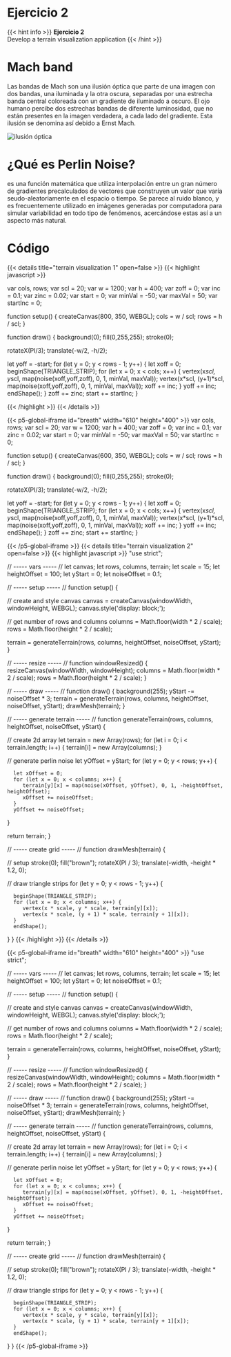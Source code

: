 # Ejercicio 2

{{< hint info >}}
**Ejercicio 2**  
Develop a terrain visualization application
{{< /hint >}}
# Mach band

Las bandas de Mach son una ilusión óptica que parte de una imagen con dos bandas, una iluminada y la otra oscura, separadas por una estrecha banda central coloreada con un gradiente de iluminado a oscuro. El ojo humano percibe dos estrechas bandas de diferente luminosidad, que no están presentes en la imagen verdadera, a cada lado del gradiente. Esta ilusión se denomina así debido a Ernst Mach.


![ilusión óptica](https://upload.wikimedia.org/wikipedia/commons/e/e8/Mach_bands_-_animation.gif "Animación que muestra que tan pronto como se ponen en contacto bandas de tonos ligeramente diferentes de gris, aparece un contraste que exagera los bordes de las bandas")


# ¿Qué es Perlin Noise?

es una función matemática que utiliza interpolación entre un gran número de gradientes precalculados de vectores que construyen un valor que varía seudo-aleatoriamente en el espacio o tiempo. Se parece al ruido blanco, y es frecuentemente utilizado en imágenes generadas por computadora para simular variabilidad en todo tipo de fenómenos, acercándose estas así a un aspecto más natural.




# Código

{{< details title="terrain visualization 1" open=false >}}
{{< highlight javascript >}}

var cols, rows;
var scl = 20;
var w = 1200;
var h = 400;
var zoff = 0;
var inc = 0.1;
var zinc = 0.02;
var start = 0;
var minVal = -50;
var maxVal = 50;
var startInc = 0;

function setup() {
  createCanvas(800, 350, WEBGL);
  cols = w / scl;
  rows = h / scl;
}

function draw() {
  background(0);
  fill(0,255,255);
  stroke(0);
 
  
  rotateX(PI/3);
  translate(-w/2, -h/2);
  
  let yoff = -start;
  for (let y = 0; y < rows - 1; y++) {
    let xoff = 0;
    beginShape(TRIANGLE_STRIP);
    for (let x = 0; x < cols; x++) {
      vertex(x*scl, y*scl, map(noise(xoff,yoff,zoff), 0, 1, minVal, maxVal));
      vertex(x*scl, (y+1)*scl, map(noise(xoff,yoff,zoff), 0, 1, minVal, maxVal));
      xoff += inc;
    }
    yoff += inc;
    endShape();
  }
  zoff += zinc;
  start += startInc;
}

{{< /highlight >}}
{{< /details >}}


{{< p5-global-iframe id="breath" width="610" height="400" >}}
var cols, rows;
var scl = 20;
var w = 1200;
var h = 400;
var zoff = 0;
var inc = 0.1;
var zinc = 0.02;
var start = 0;
var minVal = -50;
var maxVal = 50;
var startInc = 0;

function setup() {
  createCanvas(600, 350, WEBGL);
  cols = w / scl;
  rows = h / scl;
}

function draw() {
  background(0);
  fill(0,255,255);
  stroke(0);
 
  
  rotateX(PI/3);
  translate(-w/2, -h/2);
  
  let yoff = -start;
  for (let y = 0; y < rows - 1; y++) {
    let xoff = 0;
    beginShape(TRIANGLE_STRIP);
    for (let x = 0; x < cols; x++) {
      vertex(x*scl, y*scl, map(noise(xoff,yoff,zoff), 0, 1, minVal, maxVal));
      vertex(x*scl, (y+1)*scl, map(noise(xoff,yoff,zoff), 0, 1, minVal, maxVal));
      xoff += inc;
    }
    yoff += inc;
    endShape();
  }
  zoff += zinc;
  start += startInc;
}



{{< /p5-global-iframe >}}
{{< details title="terrain visualization 2" open=false >}}
{{< highlight javascript >}}
"use strict";

// ----- vars ----- //
let canvas;
let rows, columns, terrain;
let scale = 15;
let heightOffset = 100;
let yStart = 0;
let noiseOffset = 0.1;


// ----- setup ----- //
function setup() {

   // create and style canvas 
   canvas = createCanvas(windowWidth, windowHeight, WEBGL);
   canvas.style('display: block;');

   // get number of rows and columns 
   columns = Math.floor(width * 2 / scale);
   rows = Math.floor(height * 2 / scale);

   terrain = generateTerrain(rows, columns, heightOffset, noiseOffset, yStart);
}

// ----- resize ----- // 
function windowResized() {
   resizeCanvas(windowWidth, windowHeight);
   columns = Math.floor(width * 2 / scale);
   rows = Math.floor(height * 2 / scale);
}

// ----- draw ----- // 
function draw() {
   background(255);
   yStart -= noiseOffset * 3;
   terrain = generateTerrain(rows, columns, heightOffset, noiseOffset, yStart);
   drawMesh(terrain);
}

// ----- generate terrain ----- // 
function generateTerrain(rows, columns, heightOffset, noiseOffset, yStart) {

   // create 2d array
   let terrain = new Array(rows);
   for (let i = 0; i < terrain.length; i++) {
      terrain[i] = new Array(columns);
   }

   // generate perlin noise
   let yOffset = yStart;
   for (let y = 0; y < rows; y++) {

      let xOffset = 0;
      for (let x = 0; x < columns; x++) {
         terrain[y][x] = map(noise(xOffset, yOffset), 0, 1, -heightOffset, heightOffset);
         xOffset += noiseOffset;
      }
      yOffset += noiseOffset;
   }

   return terrain;
}

// ----- create grid ----- // 
function drawMesh(terrain) {

   // setup
   stroke(0);
   fill("brown");
   rotateX(PI / 3);
   translate(-width, -height * 1.2, 0);

   // draw triangle strips
   for (let y = 0; y < rows - 1; y++) {

      beginShape(TRIANGLE_STRIP);
      for (let x = 0; x < columns; x++) {
         vertex(x * scale, y * scale, terrain[y][x]);
         vertex(x * scale, (y + 1) * scale, terrain[y + 1][x]);
      }
      endShape();
   }
}
{{< /highlight >}}
{{< /details >}}

{{< p5-global-iframe id="breath" width="610" height="400" >}}
"use strict";

// ----- vars ----- //
let canvas;
let rows, columns, terrain;
let scale = 15;
let heightOffset = 100;
let yStart = 0;
let noiseOffset = 0.1;


// ----- setup ----- //
function setup() {

   // create and style canvas 
   canvas = createCanvas(windowWidth, windowHeight, WEBGL);
   canvas.style('display: block;');

   // get number of rows and columns 
   columns = Math.floor(width * 2 / scale);
   rows = Math.floor(height * 2 / scale);

   terrain = generateTerrain(rows, columns, heightOffset, noiseOffset, yStart);
}

// ----- resize ----- // 
function windowResized() {
   resizeCanvas(windowWidth, windowHeight);
   columns = Math.floor(width * 2 / scale);
   rows = Math.floor(height * 2 / scale);
}

// ----- draw ----- // 
function draw() {
   background(255);
   yStart -= noiseOffset * 3;
   terrain = generateTerrain(rows, columns, heightOffset, noiseOffset, yStart);
   drawMesh(terrain);
}

// ----- generate terrain ----- // 
function generateTerrain(rows, columns, heightOffset, noiseOffset, yStart) {

   // create 2d array
   let terrain = new Array(rows);
   for (let i = 0; i < terrain.length; i++) {
      terrain[i] = new Array(columns);
   }

   // generate perlin noise
   let yOffset = yStart;
   for (let y = 0; y < rows; y++) {

      let xOffset = 0;
      for (let x = 0; x < columns; x++) {
         terrain[y][x] = map(noise(xOffset, yOffset), 0, 1, -heightOffset, heightOffset);
         xOffset += noiseOffset;
      }
      yOffset += noiseOffset;
   }

   return terrain;
}

// ----- create grid ----- // 
function drawMesh(terrain) {

   // setup
   stroke(0);
   fill("brown");
   rotateX(PI / 3);
   translate(-width, -height * 1.2, 0);

   // draw triangle strips
   for (let y = 0; y < rows - 1; y++) {

      beginShape(TRIANGLE_STRIP);
      for (let x = 0; x < columns; x++) {
         vertex(x * scale, y * scale, terrain[y][x]);
         vertex(x * scale, (y + 1) * scale, terrain[y + 1][x]);
      }
      endShape();
   }
}
{{< /p5-global-iframe >}}